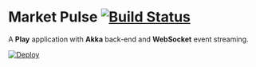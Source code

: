 # Market Pulse [![Build Status](https://travis-ci.org/sbilinski/market-pulse.svg?branch=master)](https://travis-ci.org/sbilinski/market-pulse)

A **Play** application with **Akka** back-end and **WebSocket** event streaming.

[![Deploy](https://www.herokucdn.com/deploy/button.png)](https://heroku.com/deploy)




